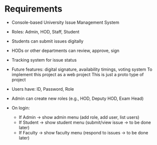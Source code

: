 # Requirements
- Console-based University Issue Management System
- Roles: Admin, HOD, Staff, Student
- Students can submit issues digitally
- HODs or other departments can review, approve, sign
- Tracking system for issue status
- Future features: digital signature, availability timings, voting system
                   To implement this project as a web project
                   This is just a proto type of project


- Users have: ID, Password, Role
- Admin can create new roles (e.g., HOD, Deputy HOD, Exam Head)
- On login:
  - If Admin → show admin menu (add role, add user, list users)
  - If Student → show student menu (submit/view issue → to be done later)
  - If Faculty → show faculty menu (respond to issues → to be done later)